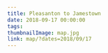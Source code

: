```yaml
---
title: Pleasanton to Jamestown
date: 2018-09-17 00:00:00
tags:
thumbnailImage: map.jpg
link: map/?dates=2018/09/17
---
```

<!-- excerpt -->
